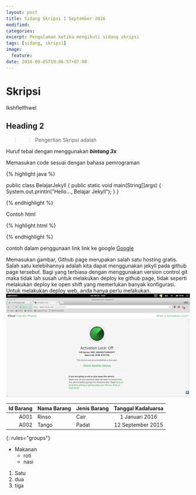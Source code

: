 ```yaml
---
layout: post
title: Sidang Skripsi 1 September 2016
modified:
categories: 
excerpt: Pengalaman ketika mengikuti sidang skripsi 
tags: [sidang, skripsi]
image:
  feature:
date: 2016-09-05T19:06:57+07:00
---
```


# Skripsi

lkshflelfhwel

## Heading 2

>>Pengertian Skripsi adalah

Huruf tebal dengan menggunakan ***bintang 3x***

Memasukan code sesuai dengan bahasa pemrograman

{% highlight java %}

public class BelajarJekyll {
  public static void main(String[]args) {
    System.out.println("Hello..., Belajar Jekyll");
  }
}

{% endhighlight %}

Contoh html 

{% highlight html %}

<!DOCTYPE html>
<html>
<head>
    <title>Belajar HTML</title>
</head>
<body>

</body>
</html>

{% endhighlight %}


contoh dalam penggunaan link link ke google [Google](http://www.google.com)


Memasukan gambar, Github page merupakan salah satu hosting gratis. Salah satu kelebihannya adalah kita dapat menggunakan jekyll pada github page tersebut. Bagi yang terbiasa dengan menggunakan version control git maka tidak lah susah untuk melakukan deploy ke github page, tidak seperti melakukan deploy ke open shift yang memerlukan banyak konfigurasi. Untuk melakukan deploy web, anda hanya perlu melakukan.![activationlock.png](../images/activationlock.png)

| Id Barang | Nama Barang | Jenis Barang | Tanggal Kadaluarsa |
|----------:|:------------|:-------------|:------------------:|
|A001       | Rinso       | Cair         | 1 Januari 2016     |
|A002       | Tango       | Padat        | 12 September 2015  |
{: rules="groups"}

* Makanan
    + roti
    + nasi

1. Satu
2. dua
3. tiga